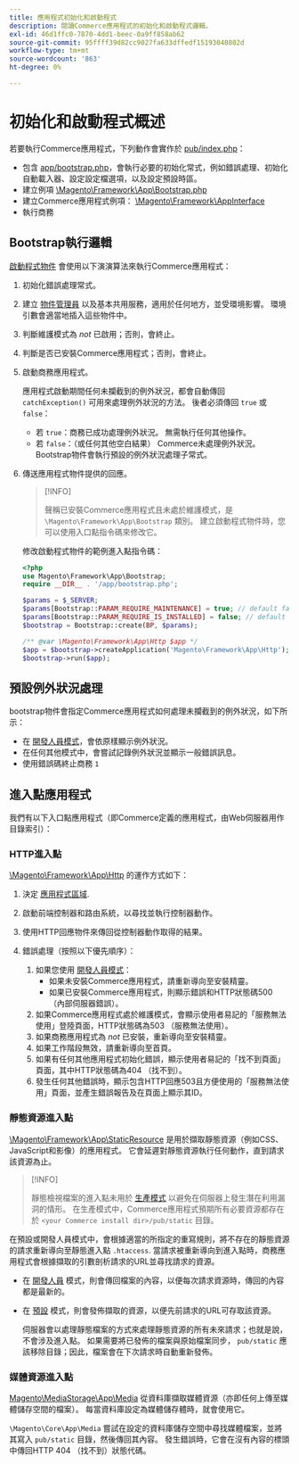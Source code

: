 ```yaml
---
title: 應用程式初始化和啟動程式
description: 閱讀Commerce應用程式的初始化和啟動程式邏輯。
exl-id: 46d1ffc0-7870-4dd1-beec-0a9ff858ab62
source-git-commit: 95ffff39d82cc9027fa633dffedf15193040802d
workflow-type: tm+mt
source-wordcount: '863'
ht-degree: 0%

---
```


# 初始化和啟動程式概述

若要執行Commerce應用程式，下列動作會實作於 [pub/index.php][index]：

- 包含 [app/bootstrap.php][bootinitial]，會執行必要的初始化常式，例如錯誤處理、初始化自動載入器、設定設定檔選項，以及設定預設時區。
- 建立例項 [\Magento\Framework\App\Bootstrap.php][bootstrap] <!-- It requires initialization parameters to be specified in constructor. Normally, the $_SERVER super-global variable is supposed to be passed there. -->
- 建立Commerce應用程式例項： [\Magento\Framework\AppInterface][app-face]
- 執行商務

## Bootstrap執行邏輯

[啟動程式物件][bootinitial] 會使用以下演演算法來執行Commerce應用程式：

1. 初始化錯誤處理常式。
1. 建立 [物件管理員][object] 以及基本共用服務，適用於任何地方，並受環境影響。 環境引數會適當地插入這些物件中。
1. 判斷維護模式為 _not_ 已啟用；否則，會終止。
1. 判斷是否已安裝Commerce應用程式；否則，會終止。
1. 啟動商務應用程式。

   應用程式啟動期間任何未攔截到的例外狀況，都會自動傳回 `catchException()` 可用來處理例外狀況的方法。 後者必須傳回 `true` 或 `false`：

   - 若 `true`：商務已成功處理例外狀況。 無需執行任何其他操作。
   - 若 `false`：（或任何其他空白結果） Commerce未處理例外狀況。 Bootstrap物件會執行預設的例外狀況處理子常式。

1. 傳送應用程式物件提供的回應。

   >[!INFO]
   >
   >聲稱已安裝Commerce應用程式且未處於維護模式，是 `\Magento\Framework\App\Bootstrap` 類別。 建立啟動程式物件時，您可以使用入口點指令碼來修改它。

   修改啟動程式物件的範例進入點指令碼：

   ```php
   <?php
   use Magento\Framework\App\Bootstrap;
   require __DIR__ . '/app/bootstrap.php';
   
   $params = $_SERVER;
   $params[Bootstrap::PARAM_REQUIRE_MAINTENANCE] = true; // default false
   $params[Bootstrap::PARAM_REQUIRE_IS_INSTALLED] = false; // default true
   $bootstrap = Bootstrap::create(BP, $params);
   
   /** @var \Magento\Framework\App\Http $app */
   $app = $bootstrap->createApplication('Magento\Framework\App\Http');
   $bootstrap->run($app);
   ```

## 預設例外狀況處理

bootstrap物件會指定Commerce應用程式如何處理未攔截到的例外狀況，如下所示：

- 在 [開發人員模式](../bootstrap/application-modes.md#developer-mode)，會依原樣顯示例外狀況。
- 在任何其他模式中，會嘗試記錄例外狀況並顯示一般錯誤訊息。
- 使用錯誤碼終止商務 `1`

## 進入點應用程式

我們有以下入口點應用程式（即Commerce定義的應用程式，由Web伺服器用作目錄索引）：

### HTTP進入點

[\Magento\Framework\App\Http][http] 的運作方式如下：

1. 決定 [應用程式區域](https://developer.adobe.com/commerce/php/architecture/modules/areas/).
1. 啟動前端控制器和路由系統，以尋找並執行控制器動作。
1. 使用HTTP回應物件來傳回從控制器動作取得的結果。
1. 錯誤處理（按照以下優先順序）：

   1. 如果您使用 [開發人員模式](../bootstrap/application-modes.md#developer-mode)：
      - 如果未安裝Commerce應用程式，請重新導向至安裝精靈。
      - 如果已安裝Commerce應用程式，則顯示錯誤和HTTP狀態碼500 （內部伺服器錯誤）。
   1. 如果Commerce應用程式處於維護模式，會顯示使用者易記的「服務無法使用」登陸頁面，HTTP狀態碼為503 （服務無法使用）。
   1. 如果商務應用程式為 _not_ 已安裝，重新導向至安裝精靈。
   1. 如果工作階段無效，請重新導向至首頁。
   1. 如果有任何其他應用程式初始化錯誤，顯示使用者易記的「找不到頁面」頁面，其中HTTP狀態碼為404 （找不到）。
   1. 發生任何其他錯誤時，顯示包含HTTP回應503且方便使用的「服務無法使用」頁面，並產生錯誤報告及在頁面上顯示其ID。

### 靜態資源進入點

[\Magento\Framework\App\StaticResource][static-resource] 是用於擷取靜態資源（例如CSS、JavaScript和影像）的應用程式。 它會延遲對靜態資源執行任何動作，直到請求該資源為止。

>[!INFO]
>
>靜態檢視檔案的進入點未用於 [生產模式](application-modes.md#production-mode) 以避免在伺服器上發生潛在利用漏洞的情形。 在生產模式中，Commerce應用程式預期所有必要資源都存在於 `<your Commerce install dir>/pub/static` 目錄。

在預設或開發人員模式中，會根據適當的所指定的重寫規則，將不存在的靜態資源的請求重新導向至靜態進入點 `.htaccess`.
當請求被重新導向到進入點時，商務應用程式會根據擷取的引數剖析請求的URL並尋找請求的資源。

- 在 [開發人員](application-modes.md#developer-mode) 模式，則會傳回檔案的內容，以便每次請求資源時，傳回的內容都是最新的。
- 在 [預設](application-modes.md#default-mode) 模式，則會發佈擷取的資源，以便先前請求的URL可存取該資源。

   伺服器會以處理靜態檔案的方式來處理靜態資源的所有未來請求；也就是說，不會涉及進入點。 如果需要將已發佈的檔案與原始檔案同步， `pub/static` 應該移除目錄；因此，檔案會在下次請求時自動重新發佈。

### 媒體資源進入點

[Magento\MediaStorage\App\Media][media] 從資料庫擷取媒體資源（亦即任何上傳至媒體儲存空間的檔案）。 每當資料庫設定為媒體儲存體時，就會使用它。

`\Magento\Core\App\Media` 嘗試在設定的資料庫儲存空間中尋找媒體檔案，並將其寫入 `pub/static` 目錄，然後傳回其內容。 發生錯誤時，它會在沒有內容的標頭中傳回HTTP 404 （找不到）狀態代碼。

<!-- Link Definitions -->

[app-face]: https://github.com/magento/magento2/tree/2.4/lib/internal/Magento/Framework/AppInterface.php
[bootinitial]: https://github.com/magento/magento2/tree/2.4/app/bootstrap.php
[bootstrap]: https://github.com/magento/magento2/tree/2.4/lib/internal/Magento/Framework/App/Bootstrap.php
[http]: https://github.com/magento/magento2/tree/2.4/lib/internal/Magento/Framework/App/Http
[index]: https://github.com/magento/magento2/tree/2.4/pub/index.php
[media]: https://github.com/magento/magento2/tree/2.4/app/code/Magento/MediaStorage/App/Media.php
[object]: https://github.com/magento/magento2/tree/2.4/lib/internal/Magento/Framework/ObjectManager
[static-resource]: https://github.com/magento/magento2/tree/2.4/lib/internal/Magento/Framework/App/StaticResource.php
